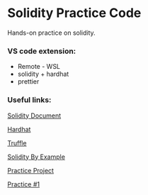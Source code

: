 # Solidity Practice Code

Hands-on practice on solidity.

### VS code extension:

- Remote - WSL
- solidity + hardhat
- prettier

### Useful links:

[Solidity Document](https://docs.soliditylang.org/en/latest/)

[Hardhat](https://hardhat.org/)

[Truffle](https://trufflesuite.com/ganache/)

[Solidity By Example](https://solidity-by-example.org/)

[Practice Project](https://learn.figment.io/tutorial)

[Practice #1](https://www.ethhole.com/challenge)
